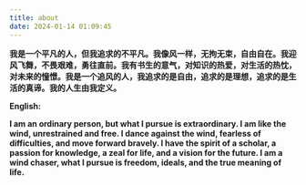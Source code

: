 ```yaml
---
title: about
date: 2024-01-14 01:09:45
---
```


**我是一个平凡的人，但我追求的不平凡。我像风一样，无拘无束，自由自在。我迎风飞舞，不畏艰难，勇往直前。我有书生的意气，对知识的热爱，对生活的热忱，对未来的憧憬。我是一个追风的人，我追求的是自由，追求的是理想，追求的是生活的真谛。我的人生由我定义。**

**English:**

**I am an ordinary person, but what I pursue is extraordinary. I am like the wind, unrestrained and free. I dance against the wind, fearless of difficulties, and move forward bravely. I have the spirit of a scholar, a passion for knowledge, a zeal for life, and a vision for the future. I am a wind chaser, what I pursue is freedom, ideals, and the true meaning of life.**
